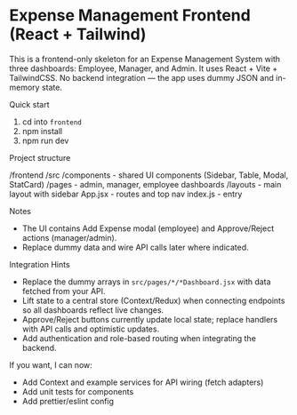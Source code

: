 # Expense Management Frontend (React + Tailwind)

This is a frontend-only skeleton for an Expense Management System with three dashboards: Employee, Manager, and Admin. It uses React + Vite + TailwindCSS. No backend integration — the app uses dummy JSON and in-memory state.

Quick start

1. cd into `frontend`
2. npm install
3. npm run dev

Project structure

/frontend
  /src
    /components - shared UI components (Sidebar, Table, Modal, StatCard)
    /pages - admin, manager, employee dashboards
    /layouts - main layout with sidebar
    App.jsx - routes and top nav
    index.js - entry

Notes

- The UI contains Add Expense modal (employee) and Approve/Reject actions (manager/admin).
- Replace dummy data and wire API calls later where indicated.

Integration Hints

- Replace the dummy arrays in `src/pages/*/*Dashboard.jsx` with data fetched from your API.
- Lift state to a central store (Context/Redux) when connecting endpoints so all dashboards reflect live changes.
- Approve/Reject buttons currently update local state; replace handlers with API calls and optimistic updates.
- Add authentication and role-based routing when integrating the backend.

If you want, I can now:
- Add Context and example services for API wiring (fetch adapters)
- Add unit tests for components
- Add prettier/eslint config
